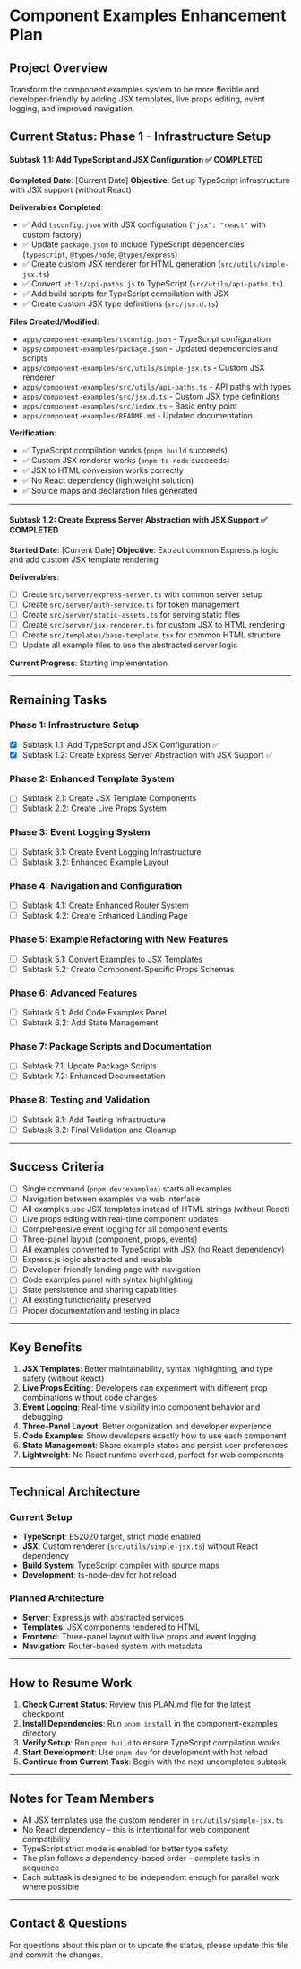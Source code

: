 # Component Examples Enhancement Plan

## Project Overview

Transform the component examples system to be more flexible and developer-friendly by adding JSX templates, live props editing, event logging, and improved navigation.

## Current Status: Phase 1 - Infrastructure Setup

#### Subtask 1.1: Add TypeScript and JSX Configuration ✅ **COMPLETED**

**Completed Date**: [Current Date]
**Objective**: Set up TypeScript infrastructure with JSX support (without React)

**Deliverables Completed**:

- ✅ Add `tsconfig.json` with JSX configuration (`"jsx": "react"` with custom factory)
- ✅ Update `package.json` to include TypeScript dependencies (`typescript`, `@types/node`, `@types/express`)
- ✅ Create custom JSX renderer for HTML generation (`src/utils/simple-jsx.ts`)
- ✅ Convert `utils/api-paths.js` to TypeScript (`src/utils/api-paths.ts`)
- ✅ Add build scripts for TypeScript compilation with JSX
- ✅ Create custom JSX type definitions (`src/jsx.d.ts`)

**Files Created/Modified**:

- `apps/component-examples/tsconfig.json` - TypeScript configuration
- `apps/component-examples/package.json` - Updated dependencies and scripts
- `apps/component-examples/src/utils/simple-jsx.ts` - Custom JSX renderer
- `apps/component-examples/src/utils/api-paths.ts` - API paths with types
- `apps/component-examples/src/jsx.d.ts` - Custom JSX type definitions
- `apps/component-examples/src/index.ts` - Basic entry point
- `apps/component-examples/README.md` - Updated documentation

**Verification**:

- ✅ TypeScript compilation works (`pnpm build` succeeds)
- ✅ Custom JSX renderer works (`pnpm ts-node` succeeds)
- ✅ JSX to HTML conversion works correctly
- ✅ No React dependency (lightweight solution)
- ✅ Source maps and declaration files generated

---

#### Subtask 1.2: Create Express Server Abstraction with JSX Support ✅ **COMPLETED**

**Started Date**: [Current Date]
**Objective**: Extract common Express.js logic and add custom JSX template rendering

**Deliverables**:

- [ ] Create `src/server/express-server.ts` with common server setup
- [ ] Create `src/server/auth-service.ts` for token management
- [ ] Create `src/server/static-assets.ts` for serving static files
- [ ] Create `src/server/jsx-renderer.ts` for custom JSX to HTML rendering
- [ ] Create `src/templates/base-template.tsx` for common HTML structure
- [ ] Update all example files to use the abstracted server logic

**Current Progress**: Starting implementation

---

## Remaining Tasks

### Phase 1: Infrastructure Setup

- [x] Subtask 1.1: Add TypeScript and JSX Configuration ✅
- [x] Subtask 1.2: Create Express Server Abstraction with JSX Support ✅

### Phase 2: Enhanced Template System

- [ ] Subtask 2.1: Create JSX Template Components
- [ ] Subtask 2.2: Create Live Props System

### Phase 3: Event Logging System

- [ ] Subtask 3.1: Create Event Logging Infrastructure
- [ ] Subtask 3.2: Enhanced Example Layout

### Phase 4: Navigation and Configuration

- [ ] Subtask 4.1: Create Enhanced Router System
- [ ] Subtask 4.2: Create Enhanced Landing Page

### Phase 5: Example Refactoring with New Features

- [ ] Subtask 5.1: Convert Examples to JSX Templates
- [ ] Subtask 5.2: Create Component-Specific Props Schemas

### Phase 6: Advanced Features

- [ ] Subtask 6.1: Add Code Examples Panel
- [ ] Subtask 6.2: Add State Management

### Phase 7: Package Scripts and Documentation

- [ ] Subtask 7.1: Update Package Scripts
- [ ] Subtask 7.2: Enhanced Documentation

### Phase 8: Testing and Validation

- [ ] Subtask 8.1: Add Testing Infrastructure
- [ ] Subtask 8.2: Final Validation and Cleanup

---

## Success Criteria

- [ ] Single command (`pnpm dev:examples`) starts all examples
- [ ] Navigation between examples via web interface
- [ ] All examples use JSX templates instead of HTML strings (without React)
- [ ] Live props editing with real-time component updates
- [ ] Comprehensive event logging for all component events
- [ ] Three-panel layout (component, props, events)
- [ ] All examples converted to TypeScript with JSX (no React dependency)
- [ ] Express.js logic abstracted and reusable
- [ ] Developer-friendly landing page with navigation
- [ ] Code examples panel with syntax highlighting
- [ ] State persistence and sharing capabilities
- [ ] All existing functionality preserved
- [ ] Proper documentation and testing in place

---

## Key Benefits

1. **JSX Templates**: Better maintainability, syntax highlighting, and type safety (without React)
2. **Live Props Editing**: Developers can experiment with different prop combinations without code changes
3. **Event Logging**: Real-time visibility into component behavior and debugging
4. **Three-Panel Layout**: Better organization and developer experience
5. **Code Examples**: Show developers exactly how to use each component
6. **State Management**: Share example states and persist user preferences
7. **Lightweight**: No React runtime overhead, perfect for web components

---

## Technical Architecture

### Current Setup

- **TypeScript**: ES2020 target, strict mode enabled
- **JSX**: Custom renderer (`src/utils/simple-jsx.ts`) without React dependency
- **Build System**: TypeScript compiler with source maps
- **Development**: ts-node-dev for hot reload

### Planned Architecture

- **Server**: Express.js with abstracted services
- **Templates**: JSX components rendered to HTML
- **Frontend**: Three-panel layout with live props and event logging
- **Navigation**: Router-based system with metadata

---

## How to Resume Work

1. **Check Current Status**: Review this PLAN.md file for the latest checkpoint
2. **Install Dependencies**: Run `pnpm install` in the component-examples directory
3. **Verify Setup**: Run `pnpm build` to ensure TypeScript compilation works
4. **Start Development**: Use `pnpm dev` for development with hot reload
5. **Continue from Current Task**: Begin with the next uncompleted subtask

---

## Notes for Team Members

- All JSX templates use the custom renderer in `src/utils/simple-jsx.ts`
- No React dependency - this is intentional for web component compatibility
- TypeScript strict mode is enabled for better type safety
- The plan follows a dependency-based order - complete tasks in sequence
- Each subtask is designed to be independent enough for parallel work where possible

---

## Contact & Questions

For questions about this plan or to update the status, please update this file and commit the changes.
